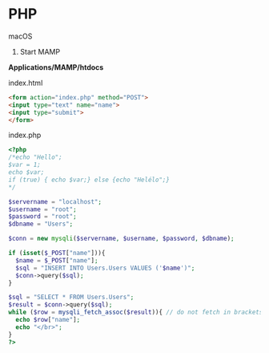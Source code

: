 # PHP
macOS
1) Start MAMP  

**Applications/MAMP/htdocs**  

index.html
```html
<form action="index.php" method="POST">
<input type="text" name="name">
<input type="submit">
</form>
```


index.php
```php
<?php 
/*echo "Hello";
$var = 1;
echo $var;
if (true) { echo $var;} else {echo "Helélo";}
*/

$servername = "localhost";
$username = "root";
$password = "root";
$dbname = "Users";

$conn = new mysqli($servername, $username, $password, $dbname);

if (isset($_POST["name"])){
  $name = $_POST["name"];
  $sql = "INSERT INTO Users.Users VALUES ('$name')";
  $conn->query($sql);
}

$sql = "SELECT * FROM Users.Users";
$result = $conn->query($sql);
while ($row = mysqli_fetch_assoc($result)){ // do not fetch in brackets
  echo $row["name"];
  echo "</br>";
}
?>
```



























